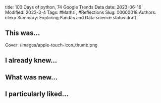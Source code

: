 title: 100 Days of python, 74 Google Trends Data
date: 2023-06-16
Modified: 2023-3-4
Tags: #Maths , #Reflections
Slug: 00000018
Authors: clexp
Summary: Exploring Pandas and Data science
status:draft
## This was...
Cover: /images/apple-touch-icon_thumb.png


## I already knew...

## What was new...

## I particularly liked... 

